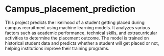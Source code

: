 ﻿# Campus_placement_prediction

This project predicts the likelihood of a student getting placed during campus recruitment using machine learning models. It analyzes various factors such as academic performance, technical skills, and extracurricular activities to determine the placement outcome. The model is trained on historical student data and predicts whether a student will get placed or not, helping institutions improve their training programs.


